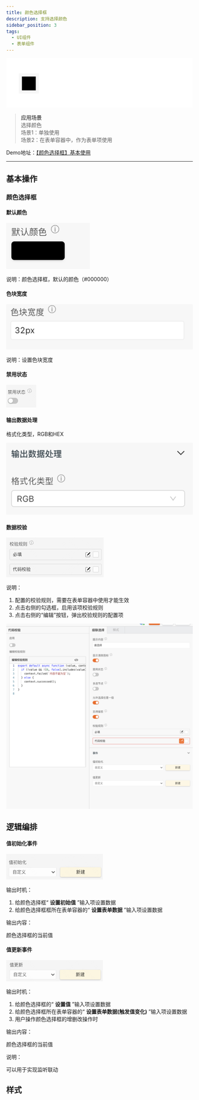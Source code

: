 ```yaml
---
title: 颜色选择框
description: 支持选择颜色
sidebar_position: 3
tags:
  - UI组件
  - 表单组件
---
```


![Alt text](img/image.png)

> **应用场景**\
选择颜色\
场景1：单独使用\
场景2：在表单容器中，作为表单项使用

Demo地址：[【颜色选择框】基本使用](https://my.mybricks.world/mybricks-pc-page/index.html?id=472934494220357)

----
## 基本操作
### 颜色选择框
#### 默认颜色

![Alt text](img/image-1.png)

说明：颜色选择框，默认的颜色（#000000）
#### 色块宽度

![Alt text](img/image-2.png)

说明：设置色块宽度
#### 禁用状态

![Alt text](img/image-3.png)
#### 输出数据处理

格式化类型，RGB和HEX

![Alt text](img/image-4.png)
#### 数据校验

![Alt text](img/image-5.png)

说明：

1.  配置的校验规则，需要在表单容器中使用才能生效
2.  点击右侧的勾选框，启用该项校验规则
3.  点击右侧的“编辑”按钮，弹出校验规则的配置项

![Alt text](img/image-6.png)
## 逻辑编排
#### 值初始化事件

![Alt text](img/image-7.png)

输出时机：

1.  给颜色选择框“ **设置初始值** ”输入项设置数据
2.  给颜色选择框框所在表单容器的“ **设置表单数据** ”输入项设置数据

输出内容：

颜色选择框的当前值
#### 值更新事件

![Alt text](img/image-8.png)

输出时机：

1.  给颜色选择框的“ **设置值** ”输入项设置数据
2.  给颜色选择框所在表单容器的“ **设置表单数据(触发值变化)** ”输入项设置数据
3.  用户操作颜色选择框的增删改操作时

输出内容：

颜色选择框的当前值

说明：

可以用于实现监听联动
## 样式